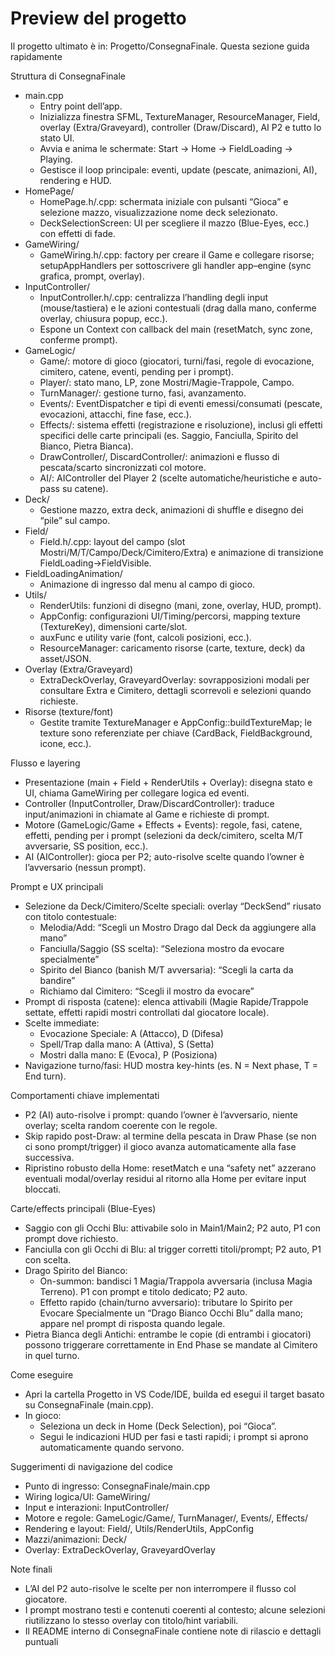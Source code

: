 # Preview del progetto

Il progetto ultimato è in: Progetto/ConsegnaFinale. Questa sezione guida rapidamente 

Struttura di ConsegnaFinale
- main.cpp
  - Entry point dell’app.  
  - Inizializza finestra SFML, TextureManager, ResourceManager, Field, overlay (Extra/Graveyard), controller (Draw/Discard), AI P2 e tutto lo stato UI.  
  - Avvia e anima le schermate: Start → Home → FieldLoading → Playing.  
  - Gestisce il loop principale: eventi, update (pescate, animazioni, AI), rendering e HUD.
- HomePage/
  - HomePage.h/.cpp: schermata iniziale con pulsanti “Gioca” e selezione mazzo, visualizzazione nome deck selezionato.
  - DeckSelectionScreen: UI per scegliere il mazzo (Blue-Eyes, ecc.) con effetti di fade.
- GameWiring/
  - GameWiring.h/.cpp: factory per creare il Game e collegare risorse; setupAppHandlers per sottoscrivere gli handler app–engine (sync grafica, prompt, overlay).
- InputController/
  - InputController.h/.cpp: centralizza l’handling degli input (mouse/tastiera) e le azioni contestuali (drag dalla mano, conferme overlay, chiusura popup, ecc.).
  - Espone un Context con callback del main (resetMatch, sync zone, conferme prompt).
- GameLogic/
  - Game/: motore di gioco (giocatori, turni/fasi, regole di evocazione, cimitero, catene, eventi, pending per i prompt).
  - Player/: stato mano, LP, zone Mostri/Magie-Trappole, Campo.
  - TurnManager/: gestione turno, fasi, avanzamento.
  - Events/: EventDispatcher e tipi di eventi emessi/consumati (pescate, evocazioni, attacchi, fine fase, ecc.).
  - Effects/: sistema effetti (registrazione e risoluzione), inclusi gli effetti specifici delle carte principali (es. Saggio, Fanciulla, Spirito del Bianco, Pietra Bianca).
  - DrawController/, DiscardController/: animazioni e flusso di pescata/scarto sincronizzati col motore.
  - AI/: AIController del Player 2 (scelte automatiche/heuristiche e auto-pass su catene).
- Deck/
  - Gestione mazzo, extra deck, animazioni di shuffle e disegno dei “pile” sul campo.
- Field/
  - Field.h/.cpp: layout del campo (slot Mostri/M/T/Campo/Deck/Cimitero/Extra) e animazione di transizione FieldLoading→FieldVisible.
- FieldLoadingAnimation/
  - Animazione di ingresso dal menu al campo di gioco.
- Utils/
  - RenderUtils: funzioni di disegno (mani, zone, overlay, HUD, prompt).
  - AppConfig: configurazioni UI/Timing/percorsi, mapping texture (TextureKey), dimensioni carte/slot.
  - auxFunc e utility varie (font, calcoli posizioni, ecc.).
  - ResourceManager: caricamento risorse (carte, texture, deck) da asset/JSON.
- Overlay (Extra/Graveyard)
  - ExtraDeckOverlay, GraveyardOverlay: sovrapposizioni modali per consultare Extra e Cimitero, dettagli scorrevoli e selezioni quando richieste.
- Risorse (texture/font)
  - Gestite tramite TextureManager e AppConfig::buildTextureMap; le texture sono referenziate per chiave (CardBack, FieldBackground, icone, ecc.).

Flusso e layering
- Presentazione (main + Field + RenderUtils + Overlay): disegna stato e UI, chiama GameWiring per collegare logica ed eventi.
- Controller (InputController, Draw/DiscardController): traduce input/animazioni in chiamate al Game e richieste di prompt.
- Motore (GameLogic/Game + Effects + Events): regole, fasi, catene, effetti, pending per i prompt (selezioni da deck/cimitero, scelta M/T avversarie, SS position, ecc.).
- AI (AIController): gioca per P2; auto-risolve scelte quando l’owner è l’avversario (nessun prompt).

Prompt e UX principali
- Selezione da Deck/Cimitero/Scelte speciali: overlay “DeckSend” riusato con titolo contestuale:
  - Melodia/Add: “Scegli un Mostro Drago dal Deck da aggiungere alla mano”
  - Fanciulla/Saggio (SS scelta): “Seleziona mostro da evocare specialmente”
  - Spirito del Bianco (banish M/T avversaria): “Scegli la carta da bandire”
  - Richiamo dal Cimitero: “Scegli il mostro da evocare”
- Prompt di risposta (catene): elenca attivabili (Magie Rapide/Trappole settate, effetti rapidi mostri controllati dal giocatore locale).
- Scelte immediate:
  - Evocazione Speciale: A (Attacco), D (Difesa)
  - Spell/Trap dalla mano: A (Attiva), S (Setta)
  - Mostri dalla mano: E (Evoca), P (Posiziona)
- Navigazione turno/fasi: HUD mostra key-hints (es. N = Next phase, T = End turn).

Comportamenti chiave implementati
- P2 (AI) auto-risolve i prompt: quando l’owner è l’avversario, niente overlay; scelta random coerente con le regole.
- Skip rapido post-Draw: al termine della pescata in Draw Phase (se non ci sono prompt/trigger) il gioco avanza automaticamente alla fase successiva.
- Ripristino robusto della Home: resetMatch e una “safety net” azzerano eventuali modal/overlay residui al ritorno alla Home per evitare input bloccati.

Carte/effects principali (Blue-Eyes)
- Saggio con gli Occhi Blu: attivabile solo in Main1/Main2; P2 auto, P1 con prompt dove richiesto.
- Fanciulla con gli Occhi di Blu: al trigger corretti titoli/prompt; P2 auto, P1 con scelta.
- Drago Spirito del Bianco:
  - On-summon: bandisci 1 Magia/Trappola avversaria (inclusa Magia Terreno). P1 con prompt e titolo dedicato; P2 auto.
  - Effetto rapido (chain/turno avversario): tributare lo Spirito per Evocare Specialmente un “Drago Bianco Occhi Blu” dalla mano; appare nel prompt di risposta quando legale.
- Pietra Bianca degli Antichi: entrambe le copie (di entrambi i giocatori) possono triggerare correttamente in End Phase se mandate al Cimitero in quel turno.

Come eseguire
- Apri la cartella Progetto in VS Code/IDE, builda ed esegui il target basato su ConsegnaFinale (main.cpp).
- In gioco:
  - Seleziona un deck in Home (Deck Selection), poi “Gioca”.
  - Segui le indicazioni HUD per fasi e tasti rapidi; i prompt si aprono automaticamente quando servono.

Suggerimenti di navigazione del codice
- Punto di ingresso: ConsegnaFinale/main.cpp
- Wiring logica/UI: GameWiring/
- Input e interazioni: InputController/
- Motore e regole: GameLogic/Game/, TurnManager/, Events/, Effects/
- Rendering e layout: Field/, Utils/RenderUtils, AppConfig
- Mazzi/animazioni: Deck/
- Overlay: ExtraDeckOverlay, GraveyardOverlay

Note finali
- L’AI del P2 auto-risolve le scelte per non interrompere il flusso col giocatore.
- I prompt mostrano testi e contenuti coerenti al contesto; alcune selezioni riutilizzano lo stesso overlay con titolo/hint variabili.
- Il README interno di ConsegnaFinale contiene note di rilascio e dettagli puntuali